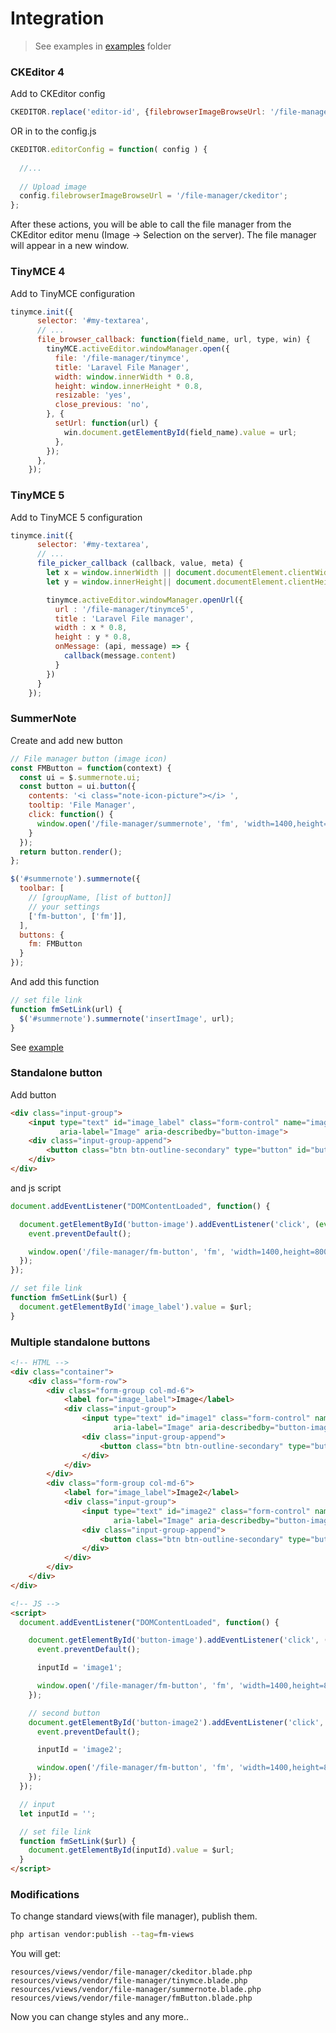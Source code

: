# Integration

> See examples in [examples](./../examples) folder

### CKEditor 4

Add to CKEditor config

```js
CKEDITOR.replace('editor-id', {filebrowserImageBrowseUrl: '/file-manager/ckeditor'});
```
  
OR in to the config.js

```js
CKEDITOR.editorConfig = function( config ) {
  
  //...
  
  // Upload image
  config.filebrowserImageBrowseUrl = '/file-manager/ckeditor';
};
```
  
After these actions, you will be able to call the file manager from the CKEditor editor menu (Image -> Selection on the server).
The file manager will appear in a new window.

### TinyMCE 4

Add to TinyMCE configuration

```js
tinymce.init({
      selector: '#my-textarea',
      // ...
      file_browser_callback: function(field_name, url, type, win) {
        tinyMCE.activeEditor.windowManager.open({
          file: '/file-manager/tinymce',
          title: 'Laravel File Manager',
          width: window.innerWidth * 0.8,
          height: window.innerHeight * 0.8,
          resizable: 'yes',
          close_previous: 'no',
        }, {
          setUrl: function(url) {
            win.document.getElementById(field_name).value = url;
          },
        });
      },
    });
```

### TinyMCE 5

Add to TinyMCE 5 configuration

```js
tinymce.init({
      selector: '#my-textarea',
      // ...
      file_picker_callback (callback, value, meta) {
        let x = window.innerWidth || document.documentElement.clientWidth || document.getElementsByTagName('body')[0].clientWidth
        let y = window.innerHeight|| document.documentElement.clientHeight|| document.getElementsByTagName('body')[0].clientHeight

        tinymce.activeEditor.windowManager.openUrl({
          url : '/file-manager/tinymce5',
          title : 'Laravel File manager',
          width : x * 0.8,
          height : y * 0.8,
          onMessage: (api, message) => {
            callback(message.content)
          }
        })
      }
    });
```

### SummerNote

Create and add new button

```js
// File manager button (image icon)
const FMButton = function(context) {
  const ui = $.summernote.ui;
  const button = ui.button({
    contents: '<i class="note-icon-picture"></i> ',
    tooltip: 'File Manager',
    click: function() {
      window.open('/file-manager/summernote', 'fm', 'width=1400,height=800');
    }
  });
  return button.render();
};

$('#summernote').summernote({
  toolbar: [
    // [groupName, [list of button]]
    // your settings
    ['fm-button', ['fm']],
  ],
  buttons: {
    fm: FMButton
  }
});
```

And add this function

```js
// set file link
function fmSetLink(url) {
  $('#summernote').summernote('insertImage', url);
}
```

See [example](./../examples/wysiwyg/summernote.blade.php)

### Standalone button

Add button

```html
<div class="input-group">
    <input type="text" id="image_label" class="form-control" name="image"
           aria-label="Image" aria-describedby="button-image">
    <div class="input-group-append">
        <button class="btn btn-outline-secondary" type="button" id="button-image">Select</button>
    </div>
</div>
```

and js script

```js
document.addEventListener("DOMContentLoaded", function() {

  document.getElementById('button-image').addEventListener('click', (event) => {
    event.preventDefault();

    window.open('/file-manager/fm-button', 'fm', 'width=1400,height=800');
  });
});

// set file link
function fmSetLink($url) {
  document.getElementById('image_label').value = $url;
}
```

### Multiple standalone buttons

```html
<!-- HTML -->
<div class="container">
    <div class="form-row">
        <div class="form-group col-md-6">
            <label for="image_label">Image</label>
            <div class="input-group">
                <input type="text" id="image1" class="form-control" name="image"
                       aria-label="Image" aria-describedby="button-image">
                <div class="input-group-append">
                    <button class="btn btn-outline-secondary" type="button" id="button-image">Select</button>
                </div>
            </div>
        </div>
        <div class="form-group col-md-6">
            <label for="image_label">Image2</label>
            <div class="input-group">
                <input type="text" id="image2" class="form-control" name="image"
                       aria-label="Image" aria-describedby="button-image">
                <div class="input-group-append">
                    <button class="btn btn-outline-secondary" type="button" id="button-image2">Select</button>
                </div>
            </div>
        </div>
    </div>
</div>

<!-- JS -->
<script>
  document.addEventListener("DOMContentLoaded", function() {

    document.getElementById('button-image').addEventListener('click', (event) => {
      event.preventDefault();

      inputId = 'image1';

      window.open('/file-manager/fm-button', 'fm', 'width=1400,height=800');
    });

    // second button
    document.getElementById('button-image2').addEventListener('click', (event) => {
      event.preventDefault();

      inputId = 'image2';

      window.open('/file-manager/fm-button', 'fm', 'width=1400,height=800');
    });
  });

  // input
  let inputId = '';

  // set file link
  function fmSetLink($url) {
    document.getElementById(inputId).value = $url;
  }
</script>
```

### Modifications

To change standard views(with file manager), publish them.

```bash
php artisan vendor:publish --tag=fm-views
```
  
You will get:

```
resources/views/vendor/file-manager/ckeditor.blade.php
resources/views/vendor/file-manager/tinymce.blade.php
resources/views/vendor/file-manager/summernote.blade.php
resources/views/vendor/file-manager/fmButton.blade.php
```

Now you can change styles and any more..
